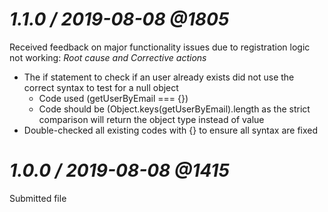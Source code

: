 # *1.1.0 / 2019-08-08 @1805*
Received feedback on major functionality issues due to registration logic not working:
*Root cause and Corrective actions*
  - The if statement to check if an user already exists did not use the correct syntax to test for a null object
    - Code used (getUserByEmail === {})
    - Code should be (Object.keys(getUserByEmail).length as the strict comparison will return the object type instead of value
  - Double-checked all existing codes with {} to ensure all syntax are fixed

# *1.0.0 / 2019-08-08 @1415*
Submitted file